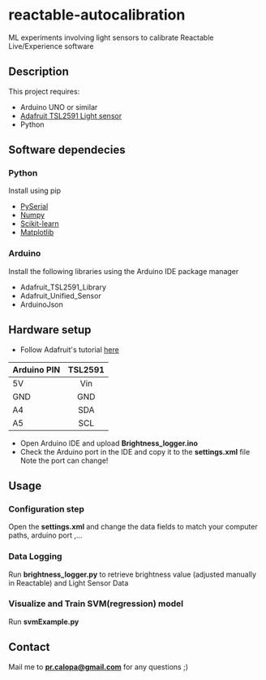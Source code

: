 # reactable-autocalibration
ML experiments involving light sensors to calibrate Reactable Live/Experience software

## Description

This project requires:
* Arduino UNO or similar
* [Adafruit TSL2591 Light sensor](https://www.adafruit.com/product/1980)
* Python

## Software dependecies

### Python
Install using pip
* [PySerial](https://pypi.python.org/pypi/pyserial)
* [Numpy](https://pypi.python.org/pypi/numpy)
* [Scikit-learn](https://pypi.python.org/pypi/scikit-learn/0.19.0)
* [Matplotlib](https://pypi.python.org/pypi/matplotlib)

### Arduino
Install the following libraries using the Arduino IDE package manager

* Adafruit_TSL2591_Library
* Adafruit_Unified_Sensor
* ArduinoJson

## Hardware setup

* Follow Adafruit's tutorial [here](https://learn.adafruit.com/adafruit-tsl2591)

| Arduino PIN        | TSL2591           |
| ------------- |:-------------:|
| 5V      | Vin |
| GND      | GND      |  
| A4 | SDA      |  
| A5 | SCL      |  

* Open Arduino IDE and upload **Brightness_logger.ino**
* Check the Arduino port in the IDE and copy it to the **settings.xml** file
<br>Note the port can change!

## Usage
### Configuration step
Open the **settings.xml** and change the data fields to match your computer paths, arduino port ,...
### Data Logging
Run **brightness_logger.py** to retrieve brightness value (adjusted manually in Reactable) and Light Sensor Data
### Visualize and Train SVM(regression) model
Run **svmExample.py**


## Contact
Mail me to **pr.calopa@gmail.com** for any questions ;)
